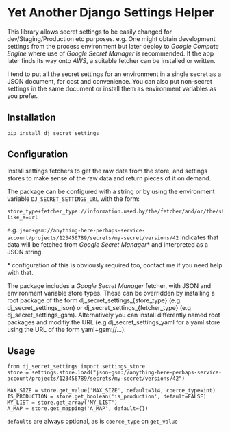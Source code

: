 Yet Another Django Settings Helper
==================================

This library allows secret settings to be easily changed for dev/Staging/Production etc purposes. e.g. One might obtain development settings from the process environment but later deploy to _Google Compute Engine_ where use of *_Google Secret Manager_* is recommended. If the app later finds its way onto _AWS_, a suitable fetcher can be installed or written.

I tend to put all the secret settings for an environment in a single secret as a JSON document, for cost and convenience. You can also put non-secret settings in the same document or install them as environment variables as you prefer.

## Installation

    pip install dj_secret_settings

## Configuration

Install settings fetchers to get the raw data from the store, and settings stores to make sense of the raw data and return pieces of it on demand.

The package can be configured with a string or by using the environment variable `DJ_SECRET_SETTINGS_URL` with the form:

    store_type+fetcher_type://information.used.by/the/fetcher/and/or/the/store_type?like_a=url

e.g. `json+gsm://anything-here-perhaps-service-account/projects/123456789/secrets/my-secret/versions/42` indicates that data will be fetched from _Google Secret Manager_\* and interpreted as a JSON string.

\* configuration of this is obviously required too, contact me if you need help with that.

The package includes a _Google Secret Manager_ fetcher, with JSON and environment variable store types. These can be overridden by installing a root package of the form dj_secret_settings_{store_type} (e.g. dj_secret_settings_json) or dj_secret_settings_{fetcher_type} (e.g dj_secret_settings_gsm). Alternatively you can install differently named root packages and modifiy the URL (e.g dj_secret_settings_yaml for a yaml store using the URL of the form yaml+gsm://...).

## Usage

    from dj_secret_settings import settings_store
    store = settings.store.load("json+gsm://anything-here-perhaps-service-account/projects/123456789/secrets/my-secret/versions/42")

    MAX_SIZE = store.get_value('MAX_SIZE', default=314, coerce_type=int)
    IS_PRODUCTION = store.get_boolean('is_production', default=FALSE)
    MY_LIST = store.get_array('MY_LIST')
    A_MAP = store.get_mapping('A_MAP', default={})

`default`s are always optional, as is `coerce_type` on `get_value`
